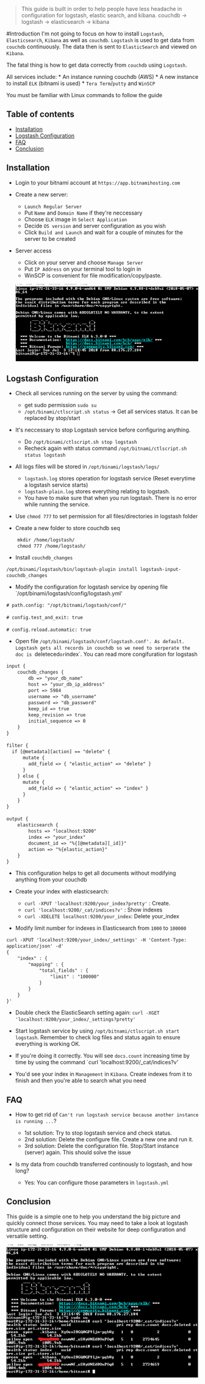 >  This guide is built in order to help people have less headache in configuration for logstash, elastic search, and kibana.
> couchdb -> logstash -> elasticsearch -> kibana

#Introduction
I'm not going to focus on how to install `Logstash`, `Elasticsearch`, `Kibana` as well as `couchdb`.
`Logstash` is used to get data from `couchdb` continuously. The data then is sent to `ElasticSearch` and viewed on `Kibana`.

The fatal thing is how to get data correctly from `couchdb` using `Logstash`.

All services include: 
	* An instance running couchdb (AWS)
	* A new instance to install `ELK` (bitnami is used)
	* `Tera Term`/`putty` and `WinSCP`

You must be familiar with Linux commands to follow the guide

## Table of contents
* [Installation](#installation)
* [Logstash Configuration](#logstash-configuration)
* [FAQ](#faq)
* [Conclusion](#conclusion)

## Installation
* Login to your bitnami account at `https://app.bitnamihosting.com`

* Create a new server:
	* `Launch Regular Server`
	* Put `Name` and `Domain Name` if they're neccessary
	* Choose `ELK` image in `Select Application`
	* Decide `OS version` and server configuration as you wish
	* Click `Build and Launch` and wait for a couple of minutes for the server to be created

* Server access
	* Click on your server and choose `Manage Server`
	* Put `IP Address` on your terminal tool to login in
	* WinSCP is convenient for file modification/copy/paste.
	
	![Success login](/img/1.PNG "Success Login")
	
## Logstash Configuration

* Check all services running on the server by using the command:
	* get sudo permission `sudo su`
	* `/opt/binami/ctlscript.sh status` -> Get all services status. It can be replaced by stop/start
	
* It's neccessary to stop Logstash service before configuring anything.
	* Do `/opt/binami/ctlscript.sh stop logstash`
	* Recheck again with status command `/opt/bitnami/ctlscript.sh status logstash`
	
* All logs files will be stored in `/opt/binami/logstash/logs/`
	* `logstash.log` stores operation for logstash service (Reset everytime a logstash service starts)
	* `logstash-plain.log` stores everything relating to logstash.
	* You have to make sure that when you run logstash. There is no error while running the service.
	
* Use `chmod 777` to set permission for all files/directories in logstash folder

* Create a new folder to store couchdb seq
```
	mkdir /home/logstash/
	chmod 777 /home/logstash/
```

* Install `couchdb_changes`
```
/opt/binami/logstash/bin/logstash-plugin install logstash-input-couchdb_changes

```

* Modify the configuration for logstash service by opening file `/opt/binami/logstash/config/logstash.yml'
```
# path.config: "/opt/bitnami/logstash/conf/"

# config.test_and_exit: true

# config.reload.automatic: true

```

* Open file  `/opt/binami/logstash/conf/logstash.conf'. As default. Logstash gets all records in couchdb so we need to serperate the doc is `deleteced` or `index`. You can read more congifuration for logstash

```
input { 
	couchdb_changes {
		db => "your_db_name"
		host => "your_db_ip_address"
		port => 5984
		username => "db_username"
		password => "db_password"
		keep_id => true
   		keep_revision => true
		initial_sequence => 0
	}
}

filter {
  if [@metadata][action] == "delete" {
      mutate {
        add_field => { "elastic_action" => "delete" }
      }
    } else {
      mutate {
        add_field => { "elastic_action" => "index" }
      }
    }
}

output {
 	elasticsearch {
		hosts => "localhost:9200"
		index => "your_index"
  		document_id => "%{[@metadata][_id]}"
   		action => "%{elastic_action}"
	}
}

```

* This configuration helps to get all documents without modifying anything from your couchdb

* Create your index with elasticsearch:
	* `curl -XPUT 'localhost:9200/your_index?pretty'` : Create.
	* `curl 'localhost:9200/_cat/indices?v'` : Show indexes
	* `curl -XDELETE localhost:9200/your_index`: Delete your_index

* Modify limit number for indexes in Elasticsearch from `1000` to `100000`
```
curl -XPUT 'localhost:9200/your_index/_settings' -H 'Content-Type: application/json' -d'
{
	"index" : {
		"mapping" : {
			"total_fields" : {
				"limit" : "100000"
			}
		}
	}
}'
```

* Double check the ElasticSearch setting again: `curl -XGET 'localhost:9200/your_index/_settings?pretty'`
	
* Start logstash service by using `/opt/bitnami/ctlscript.sh start logstash`. Remember to check log files and status again to ensure everything is working OK.

* If you're doing it correctly. You will see `docs.count` increasing time by time by using the command `curl 'localhost:9200/_cat/indices?v'

* You'd see your index in `Management` in `Kibana`. Create indexes from it to finish and then you're able to search what you need

## FAQ

* How to get rid of `Can't run logstash service because another instance is running ...`?
	* 1st solution: Try to stop logstash service and check status.
	* 2nd solution: Delete the configure file. Create a new one and run it.
	* 3rd solution: Delete the configuration file. Stop/Start instance (server) again. This should solve the issue
	
* Is my data from couchdb transferred continously to logstash, and how long?
	* Yes: You can configure those parameters in `logstash.yml`

## Conclusion

This guide is a simple one to help you understand the big picture and quickly connect those services. You may need to take a look at logstash structure and configuration on their website for deep configuration and versatile setting.

![Success index import](/img/2.png "Success index import")



